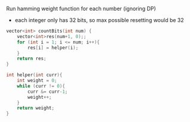 Run hamming weight function for each number (ignoring DP)
- each integer only has 32 bits, so max possible resetting would be 32

```cpp
vector<int> countBits(int num) {
    vector<int>res(num+1, 0);;
    for (int i = 1; i <= num; i++){
        res[i] = helper(i);
    }
    return res;
}

int helper(int curr){
    int weight = 0;
    while (curr != 0){
        curr &= curr-1;
        weight++;
    }
    return weight;
}
```
